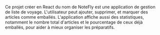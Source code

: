 Ce projet créer en React du nom de NoteFly est une application de gestion de liste de voyage. 
L'utilisateur peut ajouter, supprimer, et marquer des articles comme emballés. 
L'application affiche aussi des statistiques, notamment le nombre total d'articles et le pourcentage de ceux déjà emballés, pour aider à mieux organiser les préparatifs.
